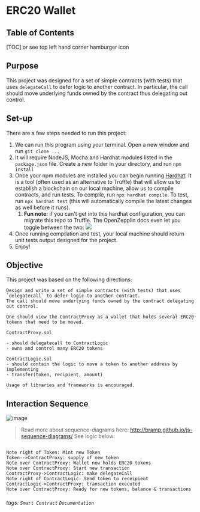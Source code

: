 ERC20 Wallet 
===

## Table of Contents

[TOC] or see top left hand corner hamburger icon


## Purpose

This project was designed for a set of simple contracts (with tests) that uses `delegateCall` to defer logic to another contract. In particular, the call should move underlying funds owned by the contract thus delegating out control. 


## Set-up

There are a few steps needed to run this project:

1. We can run this program using your terminal. Open a new window and run `git clone ...`
1. It will require NodeJS, Mocha and Hardhat modules listed in the `package.json` file. Create a new folder in your directory, and run `npm install`
1.  Once your npm modules are installed you can begin running [Hardhat](https://hardhat.org/). It is a tool (often used as an alternative to Truffle) that will allow us to establish a blockchain on our local machine, allow us to compile contracts, and run tests. To compile, run `npx hardhat compile`. To test, run `npx hardhat test` (this will automatically compile the latest changes as well before it runs).
    1.  **Fun note:** if you can't get into this hardhat configuration, you can migrate this repo to Truffle. The OpenZepplin docs even let you toggle between the two:
    ![](https://i.imgur.com/2CpnC3r.png)
3.  Once running compilation and test, your local machine should return unit tests output designed for the project. 
5.  Enjoy!

Objective
---
This project was based on the following directions:

```
Design and write a set of simple contracts (with tests) that uses `delegatecall` to defer logic to another contract.
The call should move underlying funds owned by the contract delegating out control.

One should view the ContractProxy as a wallet that holds several ERC20 tokens that need to be moved.

ContractProxy.sol

- should delegatecall to ContractLogic
- owns and control many ERC20 tokens

ContractLogic.sol
- should contain the logic to move a token to another address by implementing
- transfer(token, recipient, amount)

Usage of libraries and frameworks is encouraged.
```
Interaction Sequence
---
![image](https://user-images.githubusercontent.com/8483531/114319311-ef1cee80-9ade-11eb-9cb7-f4ed40077192.png)

> Read more about sequence-diagrams here: http://bramp.github.io/js-sequence-diagrams/
> See logic below:
```sequence

Note right of Token: Mint new Token
Token-->ContractProxy: supply of new token
Note over ContractProxy: Wallet now holds ERC20 tokens
Note over ContractProxy: Start new transaction
ContractProxy->ContractLogic: make delegateCall 
Note right of ContractLogic: Send token to receipient
ContractLogic->ContractProxy: transaction executed
Note over ContractProxy: Ready for new tokens, balance & transactions
```


###### tags: `Smart Contract` `Documentation`

